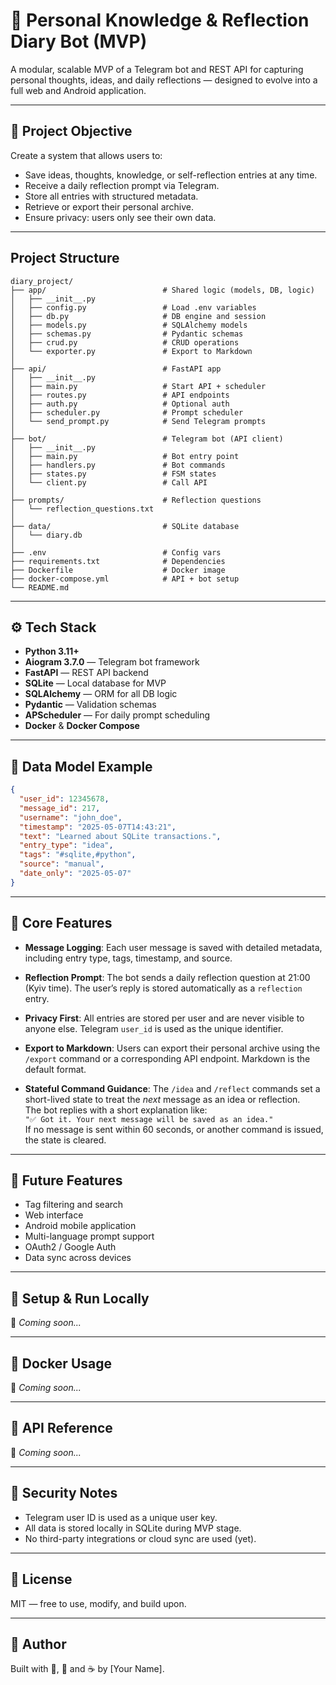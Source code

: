 # 🧠 Personal Knowledge & Reflection Diary Bot (MVP)

A modular, scalable MVP of a Telegram bot and REST API for capturing personal thoughts, ideas, and daily reflections — designed to evolve into a full web and Android application.

---

## 📌 Project Objective

Create a system that allows users to:
- Save ideas, thoughts, knowledge, or self-reflection entries at any time.
- Receive a daily reflection prompt via Telegram.
- Store all entries with structured metadata.
- Retrieve or export their personal archive.
- Ensure privacy: users only see their own data.

---

## Project Structure

```
diary_project/
├── app/                          # Shared logic (models, DB, logic)
│   ├── __init__.py
│   ├── config.py                 # Load .env variables
│   ├── db.py                     # DB engine and session
│   ├── models.py                 # SQLAlchemy models
│   ├── schemas.py                # Pydantic schemas
│   ├── crud.py                   # CRUD operations
│   └── exporter.py               # Export to Markdown
│
├── api/                          # FastAPI app
│   ├── __init__.py
│   ├── main.py                   # Start API + scheduler
│   ├── routes.py                 # API endpoints
│   ├── auth.py                   # Optional auth
│   ├── scheduler.py              # Prompt scheduler
│   └── send_prompt.py            # Send Telegram prompts
│
├── bot/                          # Telegram bot (API client)
│   ├── __init__.py
│   ├── main.py                   # Bot entry point
│   ├── handlers.py               # Bot commands
│   ├── states.py                 # FSM states
│   └── client.py                 # Call API
│
├── prompts/                      # Reflection questions
│   └── reflection_questions.txt
│
├── data/                         # SQLite database
│   └── diary.db
│
├── .env                          # Config vars
├── requirements.txt              # Dependencies
├── Dockerfile                    # Docker image
├── docker-compose.yml            # API + bot setup
└── README.md
```
---

## ⚙️ Tech Stack

- **Python 3.11+**
- **Aiogram 3.7.0** — Telegram bot framework
- **FastAPI** — REST API backend
- **SQLite** — Local database for MVP
- **SQLAlchemy** — ORM for all DB logic
- **Pydantic** — Validation schemas
- **APScheduler** — For daily prompt scheduling
- **Docker** & **Docker Compose**

---

## 🔁 Data Model Example

```json
{
  "user_id": 12345678,
  "message_id": 217,
  "username": "john_doe",
  "timestamp": "2025-05-07T14:43:21",
  "text": "Learned about SQLite transactions.",
  "entry_type": "idea",
  "tags": "#sqlite,#python",
  "source": "manual",
  "date_only": "2025-05-07"
}
```

---

## 📜 Core Features

- **Message Logging**: Each user message is saved with detailed metadata, including entry type, tags, timestamp, and source.

- **Reflection Prompt**: The bot sends a daily reflection question at 21:00 (Kyiv time). The user’s reply is stored automatically as a `reflection` entry.

- **Privacy First**: All entries are stored per user and are never visible to anyone else. Telegram `user_id` is used as the unique identifier.

- **Export to Markdown**: Users can export their personal archive using the `/export` command or a corresponding API endpoint. Markdown is the default format.

- **Stateful Command Guidance**: The `/idea` and `/reflect` commands set a short-lived state to treat the *next* message as an idea or reflection.  
  The bot replies with a short explanation like:  
  `"✅ Got it. Your next message will be saved as an idea."`  
  If no message is sent within 60 seconds, or another command is issued, the state is cleared.


---

## 🧠 Future Features

- Tag filtering and search
- Web interface
- Android mobile application
- Multi-language prompt support
- OAuth2 / Google Auth
- Data sync across devices

---

## 🚀 Setup & Run Locally

🚧 *Coming soon...*

---

## 🐳 Docker Usage

🚧 *Coming soon...*

---

## 🧪 API Reference

🚧 *Coming soon...*

---

## 🔐 Security Notes

- Telegram user ID is used as a unique user key.
- All data is stored locally in SQLite during MVP stage.
- No third-party integrations or cloud sync are used (yet).

---

## 🧭 License

MIT — free to use, modify, and build upon.

---

## 🙋 Author

Built with 💬, 🧠 and ☕ by [Your Name].

